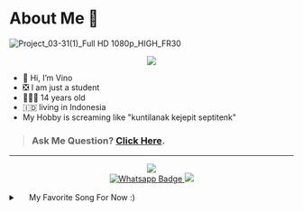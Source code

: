 # About Me 🙂
![Project_03-31(1)_Full HD 1080p_HIGH_FR30](https://user-images.githubusercontent.com/129393234/228983232-e225f247-3f22-4419-8504-4c863c907880.gif)

<p align="center">
  <img src="https://telegra.ph/file/1f4573c913fe24a42907b.jpg" />
</p>

- 👋 Hi, I’m Vino
- ❎ I am just a student
- 👨🏻‍🦱 14 years old
- 🇮🇩 living in Indonesia
- My Hobby is screaming like "kuntilanak kejepit septitenk"

>### Ask Me Question? [Click Here](https://ngl.link/alvlp.id).
---

<p align="center">
<a href="https://youtube.com/@alvlp-fun"><img src="https://img.shields.io/badge/YouTube-ff0000?style=for-the-badge&logo=youtube&logoColor=ff000000&link=https://youtube.com/@alvlp-fun" /><br>
<a href="http://Wa.me/6285161710084"><img src="https://img.shields.io/badge/WhatsApp-electric green?style=for-the-badge&logo=whatsapp&logoColor=white" alt="Whatsapp Badge"/>
<a href="https://instagram.com/220.111tg?igshid=ZDdkNTZiNTM"><img src="https://img.shields.io/badge/Instagram-E4405F?style=for-the-badge&logo=instagram&logoColor=ff000000&link=https://instagram.com/220.111tg?igshid=ZDdkNTZiNTM" /><br>
</a>

<details close="" class="details-reset border rounded-2">
  <summary class="px-3 py-2 border-bottom">
    <svg aria-hidden="true" viewBox="0 0 16 16" version="1.1" data-view-component="true" height="16" width="16" class="octicon octicon-device-camera-video">
    <path fill-rule="evenodd" d="..."></path>
</svg>
    <span aria-label="Video description Rokudenashi.mp4" class="m-1">My Favorite Song For Now :)</span>
    <span class="dropdown-caret"></span>
  </summary>

  <video src="https://user-images.githubusercontent.com/129393234/229090887-40e8dafd-dcdb-44f6-b38d-5f39cebc89ab.mp4" data-canonical-src="https://user-images.githubusercontent.com/129393234/229090887-40e8dafd-dcdb-44f6-b38d-5f39cebc89ab.mp4" controls="controls" muted="muted" class="d-block rounded-bottom-2 width-fit" style="max-height:640px;">

  </video>

  <video src="https://youtu.be/dvxZQ3QM2ck" data-canonical-src="https://youtu.be/dvxZQ3QM2ck" controls="controls" muted="muted" class="d-block rounded-bottom-2 width-fit" style="max-height:640px;">

  </video>
</details>

<!---
DreamGuyXeon/DreamGuyXeon is a ✨ special ✨ repository because its `README.md` (this file) appears on your GitHub profile.
You can click the Preview link to take a look at your changes.
--->
